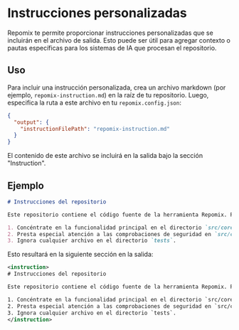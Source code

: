 # Instrucciones personalizadas

Repomix te permite proporcionar instrucciones personalizadas que se incluirán en el archivo de salida. Esto puede ser útil para agregar contexto o pautas específicas para los sistemas de IA que procesan el repositorio.

## Uso

Para incluir una instrucción personalizada, crea un archivo markdown (por ejemplo, `repomix-instruction.md`) en la raíz de tu repositorio. Luego, especifica la ruta a este archivo en tu `repomix.config.json`:

```json
{
  "output": {
    "instructionFilePath": "repomix-instruction.md"
  }
}
```

El contenido de este archivo se incluirá en la salida bajo la sección "Instruction".

## Ejemplo

```markdown
# Instrucciones del repositorio

Este repositorio contiene el código fuente de la herramienta Repomix. Por favor, sigue estas pautas al analizar el código:

1. Concéntrate en la funcionalidad principal en el directorio `src/core`.
2. Presta especial atención a las comprobaciones de seguridad en `src/core/security`.
3. Ignora cualquier archivo en el directorio `tests`.
```

Esto resultará en la siguiente sección en la salida:

```xml
<instruction>
# Instrucciones del repositorio

Este repositorio contiene el código fuente de la herramienta Repomix. Por favor, sigue estas pautas al analizar el código:

1. Concéntrate en la funcionalidad principal en el directorio `src/core`.
2. Presta especial atención a las comprobaciones de seguridad en `src/core/security`.
3. Ignora cualquier archivo en el directorio `tests`.
</instruction>
